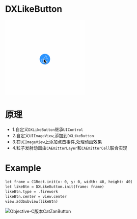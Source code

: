 # DXLikeButton

![likeBtn](https://github.com/dongxiexidu/DXLikeButton_Swift/blob/master/likeBtn.gif)

# 原理
- 1.自定义`DXLikeButton`继承`UIControl`
- 2.自定义`UIImageView`,添加到`DXLikeButton`
- 3.在`UIImageView`上添加点击事件,处理动画效果
- 4.粒子发射动画由`CAEmitterLayer`和`CAEmitterCell`联合实现


# Example
```
let frame = CGRect.init(x: 0, y: 0, width: 40, height: 40)
let likeBtn = DXLikeButton.init(frame: frame)
likeBtn.type = .firework
likeBtn.center = view.center
view.addSubview(likeBtn)
```
![Objective-C版本CatZanButton](https://github.com/ImKcat/CatZanButton)
